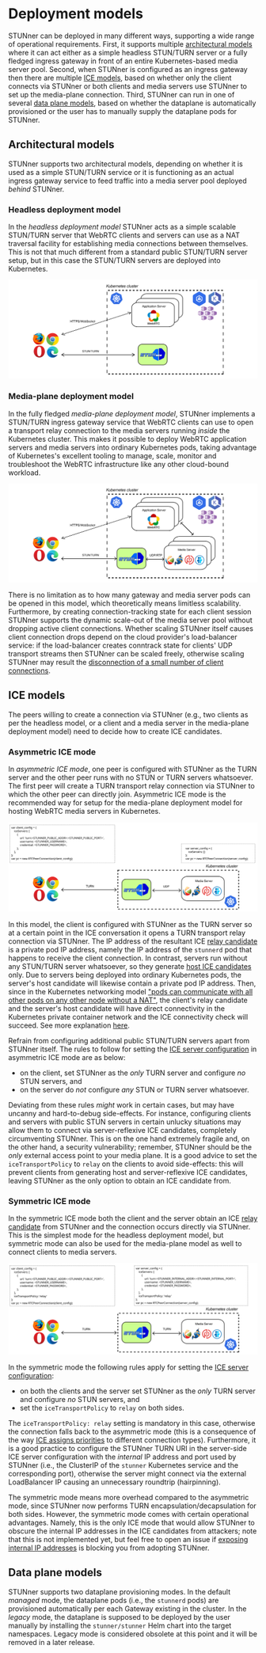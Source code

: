 # Deployment models

STUNner can be deployed in many different ways, supporting a wide range of operational
requirements. First, it supports multiple [architectural models](#architectural-models) where it
can act either as a simple headless STUN/TURN server or a fully fledged ingress gateway in front of
an entire Kubernetes-based media server pool. Second, when STUNner is configured as an ingress
gateway then there are multiple [ICE models](#ice-models), based on whether only the client
connects via STUNner or both clients and media servers use STUNner to set up the media-plane
connection. Third, STUNner can run in one of several [data plane models](#data-plane-models), based
on whether the dataplane is automatically provisioned or the user has to manually supply the
dataplane pods for STUNner.

## Architectural models

STUNner supports two architectural models, depending on whether it is used as a simple STUN/TURN
service or it is functioning as an actual ingress gateway service to feed traffic into a media
server pool deployed *behind* STUNner.

### Headless deployment model

In the *headless deployment model* STUNner acts as a simple scalable STUN/TURN server that WebRTC
clients and servers can use as a NAT traversal facility for establishing media connections between
themselves. This is not that much different from a standard public STUN/TURN server setup, but in
this case the STUN/TURN servers are deployed into Kubernetes.

![STUNner headless deployment architecture](img/stunner_standalone_arch.svg)

<!-- > **Warning**   -->
<!-- For STUNner to be able to connect WebRTC clients and servers in the headless model *all* the -->
<!-- clients and servers *must* use STUNner as the TURN server. This is because STUNner opens the -->
<!-- transport relay connections *inside* the cluster, on a private IP address, and this address is -->
<!-- reachable only to STUNner itself, but not for external STUN/TURN servers. -->

### Media-plane deployment model

In the fully fledged *media-plane deployment model*, STUNner implements a STUN/TURN ingress gateway
service that WebRTC clients can use to open a transport relay connection to the media servers
running *inside* the Kubernetes cluster. This makes it possible to deploy WebRTC application
servers and media servers into ordinary Kubernetes pods, taking advantage of Kubernetes's excellent
tooling to manage, scale, monitor and troubleshoot the WebRTC infrastructure like any other
cloud-bound workload.

![STUNner media-plane deployment architecture](img/stunner_arch.svg)

There is no limitation as to how many gateway and media server pods can be opened in this model,
which theoretically means limitless scalability. Furthermore, by creating connection-tracking state
for each client session STUNner supports the dynamic scale-out of the media server pool without
dropping active client connections. Whether scaling STUNner itself causes client connection drops
depend on the cloud provider's load-balancer service: if the load-balancer creates conntrack state
for clients' UDP transport streams then STUNner can be scaled freely, otherwise scaling STUNner may
result the [disconnection of a small number of client
connections](https://cilium.io/blog/2020/11/10/cilium-19/#maglev).

## ICE models

The peers willing to create a connection via STUNner (e.g., two clients as per the headless model,
or a client and a media server in the media-plane deployment model) need to decide how to create
ICE candidates.

### Asymmetric ICE mode

In *asymmetric ICE mode*, one peer is configured with STUNner as the TURN server and the other peer
runs with no STUN or TURN servers whatsoever. The first peer will create a TURN transport relay
connection via STUNner to which the other peer can directly join. Asymmetric ICE mode is the
recommended way for setup for the media-plane deployment model for hosting WebRTC media servers in
Kubernetes.

![STUNner asymmetric ICE mode](img/stunner_asymmetric_ice.svg)

In this model, the client is configured with STUNner as the TURN server so at a certain point in
the ICE conversation it opens a TURN transport relay connection via STUNner. The IP address of the
resultant ICE [relay
candidate](https://developer.mozilla.org/en-US/docs/Web/API/RTCIceCandidate/type) is a private pod
IP address, namely the IP address of the `stunnerd` pod that happens to receive the client
connection. In contrast, servers run without any STUN/TURN server whatsoever, so they generate
[host ICE candidates](https://developer.mozilla.org/en-US/docs/Web/API/RTCIceCandidate/type)
only. Due to servers being deployed into ordinary Kubernetes pods, the server's host candidate will
likewise contain a private pod IP address. Then, since in the Kubernetes networking model ["pods
can communicate with all other pods on any other node without a
NAT"](https://kubernetes.io/docs/concepts/services-networking), the client's relay candidate and
the server's host candidate will have direct connectivity in the Kubernetes private container
network and the ICE connectivity check will succeed. See more explanation
[here](examples/kurento-one2one-call/README.md#what-is-going-on-here).

Refrain from configuring additional public STUN/TURN servers apart from STUNner itself. The rules
to follow for setting the [ICE server
configuration](https://github.com/l7mp/stunner#configuring-webrtc-clients) in asymmetric ICE mode
are as below:
- on the client, set STUNner as the *only* TURN server and configure *no* STUN servers, and
- on the server do *not* configure *any* STUN or TURN server whatsoever.

Deviating from these rules *might* work in certain cases, but may have uncanny and hard-to-debug
side-effects. For instance, configuring clients and servers with public STUN servers in certain
unlucky situations may allow them to connect via server-reflexive ICE candidates, completely
circumventing STUNner. This is on the one hand extremely fragile and, on the other hand, a security
vulnerability; remember, STUNner should be the *only* external access point to your media plane. It
is a good advice to set the `iceTransportPolicy` to `relay` on the clients to avoid side-effects:
this will prevent clients from generating host and server-reflexive ICE candidates, leaving STUNner
as the only option to obtain an ICE candidate from.

### Symmetric ICE mode

In the symmetric ICE mode both the client and the server obtain an ICE [relay
candidate](https://developer.mozilla.org/en-US/docs/Web/API/RTCIceCandidate/type) from STUNner and
the connection occurs directly via STUNner. This is the simplest mode for the headless deployment
model, but symmetric mode can also be used for the media-plane model as well to connect clients to
media servers.

![STUNner symmetric ICE mode](img/stunner_symmetric_ice.svg)

In the symmetric mode the following rules apply for setting the [ICE server
configuration](https://github.com/l7mp/stunner#configuring-webrtc-clients):

- on both the clients and the server set STUNner as the *only* TURN server and configure *no* STUN
  servers, and
- set the `iceTransportPolicy` to `relay` on both sides.

The `iceTransportPolicy: relay` setting is mandatory in this case, otherwise the connection falls
back to the asymmetric mode (this is a consequence of the way [ICE assigns
priorities](https://www.ietf.org/rfc/rfc5245.txt) to different connection types).  Furthermore, it
is a good practice to configure the STUNner TURN URI in the server-side ICE server configuration
with the *internal* IP address and port used by STUNner (i.e., the ClusterIP of the `stunner`
Kubernetes service and the corresponding port), otherwise the server might connect via the external
LoadBalancer IP causing an unnecessary roundtrip (hairpinning).

The symmetric mode means more overhead compared to the asymmetric mode, since STUNner now performs
TURN encapsulation/decapsulation for both sides. However, the symmetric mode comes with certain
operational advantages. Namely, this is the only ICE mode that would allow STUNner to obscure the
internal IP addresses in the ICE candidates from attackers; note that this is not implemented yet,
but feel free to open an issue if [exposing internal IP addresses](SECURITY.md) is blocking
you from adopting STUNner.

## Data plane models

STUNner supports two dataplane provisioning modes. In the default *managed* mode, the dataplane
pods (i.e., the `stunnerd` pods) are provisioned automatically per each Gateway existing in the
cluster. In the *legacy* mode, the dataplane is supposed to be deployed by the user manually by
installing the `stunner/stunner` Helm chart into the target namespaces. Legacy mode is considered
obsolete at this point and it will be removed in a later release.
